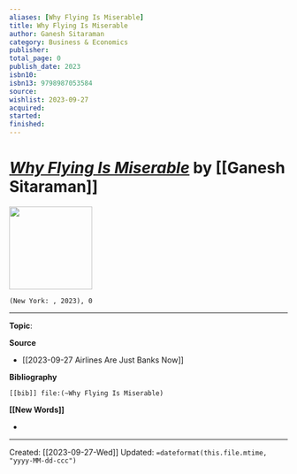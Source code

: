 ```yaml
---
aliases: [Why Flying Is Miserable]
title: Why Flying Is Miserable
author: Ganesh Sitaraman
category: Business & Economics
publisher: 
total_page: 0
publish_date: 2023
isbn10: 
isbn13: 9798987053584
source: 
wishlist: 2023-09-27
acquired: 
started: 
finished: 
---
```

# *[Why Flying Is Miserable](https://tertulia.com/book/why-flying-is-miserable-and-how-to-fix-it-ganesh-sitaraman/9798987053584?affiliate_id=atl-347)* by [[Ganesh Sitaraman]]

<img src="http://books.google.com/books/content?id=fWarzwEACAAJ&printsec=frontcover&img=1&zoom=1&source=gbs_api" width=150>

`(New York: , 2023), 0`



--- 
**Topic**: 

**Source**
- [[2023-09-27 Airlines Are Just Banks Now]]

**Bibliography**

```query
[[bib]] file:(~Why Flying Is Miserable)
```
 

**[[New Words]]**

- 

---
Created: [[2023-09-27-Wed]]
Updated: `=dateformat(this.file.mtime, "yyyy-MM-dd-ccc")`